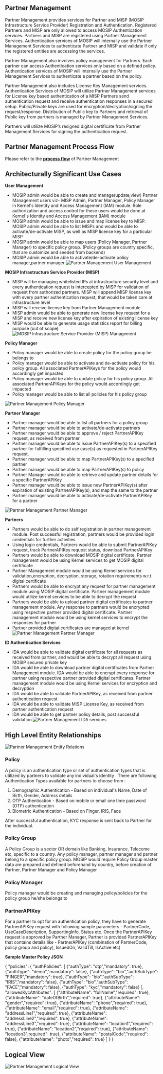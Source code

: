 ## Partner Management
Partner Management provides services for Partner and MISP (MOSIP Infrastructure Service Provider) Registration and Authentication. Registered Partners and MISP are only allowed to access MOSIP Authentication services. Partners and MISP are registered using Partner Management Services.  Authentication services of MOSIP will internally use the Partner Management Services to authenticate Partner and MISP and validate if only the registered entities are accessing the services.

Partner Management also involves policy management for Partners. Each partner can access Authentication services only based on a defined policy. Authentication services of MOSIP will internally use the Partner Management Services to authenticate a partner based on the policy.

Partner Management also includes License Key Management services. Authentication Services of MOSIP will utilize Partner Management services for License key based authentication of a MISP Partners send authentication request and receive authentication responses in a secured setup. Public/Private keys are used for encryption/decryption/signing the request/response. Distribution of Public key to Partners and retrieval of Public key from partners is managed by Partner Management Services. 

Partners will utilize MOSIP’s resigned digital certificate from Partner Management Services for signing the authentication request.

## Partner Management Process Flow
Please refer to the [**process flow**](Process-view#id-authentication) of Partner Management

## Architecturally Significant Use Cases
**User Management**
* MOSIP admin would be able to create and manage(update,view) Partner Management users viz- MISP Admin, Partner Manager, Policy Manager in Kernel's Identity and Access Management (IAM) module. Role authorization and access control for these users would be done at Kernel's Identity and Access Management (IAM) module
* MOSIP admin would be able to issue and map license key to MISP. MOSIP admin would be able to list MISPs and would be able to activate/de-activate MISP, as well as MISP license key for a particular MISP
* MOSIP admin would be able to map users (Policy Manager, Partner Manager) to specific policy group. (Policy groups are country specific, that are customize and seeded from backend)
* MOSIP admin would be able to activate/de-activate policy manager,partner manager
![Partner Management User Management](_images/arch_diagrams/PartnerManagement_User_Mgmt.png)

**MOSIP Infrastructure Service Provider (MISP)**
* MISP will be managing whitelisted IPs at infrastructure security level and every authentication request is intercepted by MISP for validation of request from authorized partners. MISP will append MISP license key with every partner authentication request, that would be taken care at infrastructure level
* MISP will receive license key from Partner Management module 
* MISP admin would be able to generate new license key request for a MISP and receive new license key after expiration of existing license key
* MISP would be able to generate usage statistics report for billing purpose (out of scope)
![MOSIP Infrastructure Service Provider (MISP) Management](_images/arch_diagrams/PartnerManagement_MISPAdmin.png)

**Policy Manager**
* Policy manager would be able to create policy for the policy group he belongs to
* Policy manager would be able to activate and de-activate policy for his policy group. All associated PartnerAPIKeys for the policy would accordingly get impacted
* Policy manager would be able to update policy for his policy group. All associated PartnerAPIKeys for the policy would accordingly get impacted
* Policy manager would be able to list all policies for his policy group

![Partner Management Policy Manager](_images/arch_diagrams/PartnerManagement_PolicyManager.png)

**Partner Manager**
*  Partner manager would be able to list all partners for a policy group
*  Partner manager would be able to activate/de-activate partners
*  Partner manager would be able to approve / reject PartnerAPIKey request, as received from partner
*  Partner manager would be able to issue PartnerAPIKey(s) to a specified partner for fulfilling specified use case(s) as requested in PartnerAPIKey request. 
*  Partner manager would be able to map PartnerAPIKey(s) to a specified partner
*  Partner manager would be able to map PartnerAPIKey(s) to policy
*  Partner Manager would be able to retrieve and update partner details for a specific PartnerAPIKey
*  Partner manager would be able to issue new PartnerAPIKey(s) after expiration of existing PartnerAPIKey(s), and map the same to the partner
*  Partner manager would be able to activate/de-activate PartnerAPIKey for a partner

![Partner Management Partner Manager](_images/arch_diagrams/PartnerManagement_PartnerManager.png)

**Partners**
*  Partners would be able to do self registration in partner management module. Post successful registration, partners would be provided login credentials for further activities
*  Using login credentials, Partners would be able to submit PartnerAPIKey request, track PartnerAPIKey request status, download PartnerAPIKey
*  Partners would be able to download MOSIP digital certificate. Partner management would be using Kernel services to get MOSIP digital certificate
*  Partner Management module would be using Kernel services for validation,encryption, decryption, storage, rotation requirements w.r.t. digital certificate
*  Partners would be able to encrypt any request for partner management module using MOSIP digital certificate. Partner management module would utilize kernel services to be able to decrypt the request
*  Partners would be able to upload partner digital certificates to partner management module. Any response to partners would be encrypted using respective partner provided digital certificate. Partner management module would be using kernel services to encrypt the responses for partner
*  Partner provided digital certificates are managed at kernel
![Partner Management Partner Manager](_images/arch_diagrams/PartnerManagement_Partners.png)

**ID Authentication Services**
* IDA would be able to validate digital certificate for all requests as received from partner, and would be able to decrypt all request using MOSIP secured private key
* IDA would be able to download partner digital certificates from Partner Management module. IDA would be able to encrypt every response for partner using respective partner provided digital certificates. Partner management module would be using Kernel services for encryption and decryption
* IDA would be able to validate PartnerAPIKey, as received from partner authentication request
* IDA would be able to validate MISP License Key, as received from partner authentication request
* IDA would be able to get partner policy details, post successful validation
![Partner Management IDA services](_images/arch_diagrams/PartnerManagement_IDA_Services.png)

## High Level Entity Relationships
![Partner Management Entity Relations](_images/arch_diagrams/PartnerManagement_Entity_Relations.png)

### Policy
A policy is an authentication type or set of authentication types that is utilized by partners to validate any individual's identity .
There are following Authentication Types available for partners to choose from :
1. Demographic Authentication - Based on individual's Name, Date of Birth, Gender, Address details
2. OTP Authentication - Based on mobile or email one time password (OTP) authentication
3. Biometric Authentication - Based on Finger, IRIS, Face

After successful authentication, KYC response is sent back to Partner for the individual.

### Policy Group
 A Policy Group is a sector OR domain like Banking, Insurance, Telecome etc, specific to a country. Any policy manager, partner manager and partner belong to a specific policy group. MOSIP would require Policy Group master data are prepared and defined beforehand by country, before creation of Partner, Partner Manager and Policy Manager
 
### Policy Manager
Policy manager would be creating and managing policy/policies for the policy group he/she belongs to 
 
### PartnerAPIKey
For a partner to opt for an authentication policy, they have to generate PartnerAPIKey request with following sample parameters - PartnerCode, UseCaseDescription, SupportingInfo, Status etc. Once the PartnerAPIKey request is approved by Partner Manager, Partner is provided PartnerAPIKey that contains details like - PartnerAPIKey (combination of PartnerCode, policy group and policy), IssuedOn, ValidTill, IsActive etc)

**Sample Master Policy JSON**

{
  "policies": {
    "authPolicies": [ 	{"authType": "otp","mandatory": true},
						{"authType": "demo","mandatory": false},
						{"authType": "bio","authSubType": "FINGER","mandatory": true},
						{"authType": "bio","authSubType": "IRIS","mandatory": false},
						{"authType": "bio","authSubType": "FACE","mandatory": false},
						{"authType": "kyc","mandatory": false}
					],
    "allowedKycAttributes": [  {"attributeName": "fullName","required": true},
							   {"attributeName": "dateOfBirth","required": true},
							   {"attributeName": "gender","required": true},
							   {"attributeName": "phone","required": true},
							   {"attributeName": "email","required": true},
							   {"attributeName": "addressLine1","required": true},
							   {"attributeName": "addressLine2","required": true},
							   {"attributeName": "addressLine3","required": true},
							   {"attributeName": "location1","required": true},
							   {"attributeName": "location2","required": true},
							   {"attributeName": "location3",required": true},
							   {"attributeName": "postalCode","required": false},
							   {"attributeName": "photo","required": true}
							]
  }
}

## Logical View
![Partner Management Logical View](_images/arch_diagrams/PartnerManagement_Logical_Diagram.png)